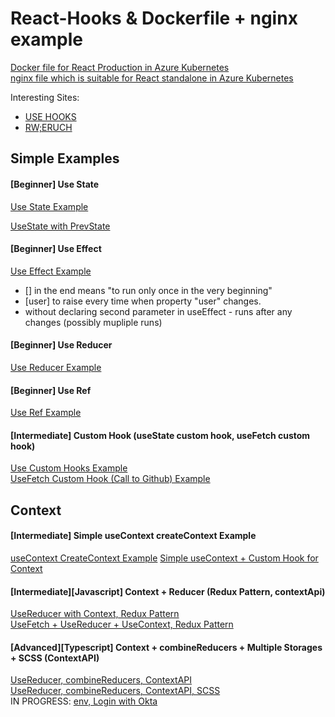 # React-Hooks & Dockerfile + nginx example
[Docker file for React Production in Azure Kubernetes](https://github.com/Glareone/React-Hooks/blob/master/Dockerfile.standalone)  
[nginx file which is suitable for React standalone in Azure Kubernetes](https://github.com/Glareone/React-Hooks/blob/master/nginx.conf)  

Interesting Sites:  
* [USE HOOKS](https://usehooks.com/)
* [RW;ERUCH](https://www.robinwieruch.de/blog)

## Simple Examples

#### [Beginner] Use State
[Use State Example](https://codesandbox.io/s/glareone-usestate-initial-28q54)

[UseState with PrevState](https://codesandbox.io/s/usestate-prevstate-xcjh0?file=/src/App.js)

#### [Beginner] Use Effect
[Use Effect Example](https://codesandbox.io/s/glareone-useeffect-example-uxzsf)

* [] in the end means "to run only once in the very beginning"
* [user] to raise every time when property "user" changes.
* without declaring second parameter in useEffect - runs after any changes (possibly mupliple runs)

#### [Beginner] Use Reducer
[Use Reducer Example](https://codesandbox.io/s/glareone-usereducer-example-b7jt3)

#### [Beginner] Use Ref
[Use Ref Example](https://codesandbox.io/s/glareone-useref-example-jb0li?file=/src/App.js)

#### [Intermediate] Custom Hook (useState custom hook, useFetch custom hook)
[Use Custom Hooks Example](https://codesandbox.io/s/glareone-custom-hooks-example-22h2i?file=/src/App.js)  
[UseFetch Custom Hook (Call to Github) Example](https://codesandbox.io/s/glareone-usefetch-bb3cr?file=/src/App.js)  

## Context

#### [Intermediate] Simple useContext createContext Example
[useContext CreateContext Example](https://codesandbox.io/s/glareone-context-example-liej5?file=/src/AppInner.js)
[Simple useContext + Custom Hook for Context](https://codesandbox.io/s/glareone-context-customhook-example-th6bg?file=/src/AppInner.js)

#### [Intermediate][Javascript] Context + Reducer (Redux Pattern, contextApi)
[UseReducer with Context, Redux Pattern](https://codesandbox.io/s/glareone-context-reducer-1t99i?file=/src/components/Blog/blog.js)  
[UseFetch + UseReducer + UseContext, Redux Pattern](https://codesandbox.io/s/glareone-context-reducer-with-custom-hook-cxpcx?file=/src/hooks/useFetch.js)  

#### [Advanced][Typescript] Context + combineReducers + Multiple Storages + SCSS (ContextAPI) 
[UseReducer, combineReducers, ContextAPI](https://codesandbox.io/s/glareone-contextapi-combinereducer-multiplestore-typescript-eyf97h)   
[UseReducer, combineReducers, ContextAPI, SCSS](https://codesandbox.io/s/glareone-contextapi-combinereducer-multiplestore-scss-typescript-gcw6be)   
IN PROGRESS: [env, Login with Okta](https://codesandbox.io/s/glareone-contextapi-combinereducer-multiplestore-scss-env-config-typescript-f02sd3)  



